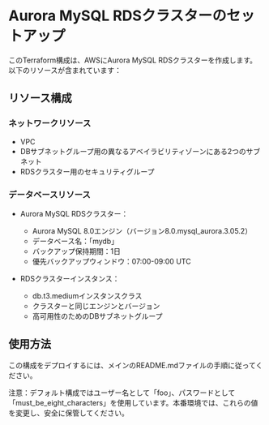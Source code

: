 # Aurora MySQL RDSクラスターのセットアップ

このTerraform構成は、AWSにAurora MySQL RDSクラスターを作成します。以下のリソースが含まれています：

## リソース構成

### ネットワークリソース
- VPC
- DBサブネットグループ用の異なるアベイラビリティゾーンにある2つのサブネット
- RDSクラスター用のセキュリティグループ

### データベースリソース
- Aurora MySQL RDSクラスター：
  - Aurora MySQL 8.0エンジン（バージョン8.0.mysql_aurora.3.05.2）
  - データベース名：「mydb」
  - バックアップ保持期間：1日
  - 優先バックアップウィンドウ：07:00-09:00 UTC

- RDSクラスターインスタンス：
  - db.t3.mediumインスタンスクラス
  - クラスターと同じエンジンとバージョン
  - 高可用性のためのDBサブネットグループ

## 使用方法

この構成をデプロイするには、メインのREADME.mdファイルの手順に従ってください。

注意：デフォルト構成ではユーザー名として「foo」、パスワードとして「must_be_eight_characters」を使用しています。本番環境では、これらの値を変更し、安全に保管してください。